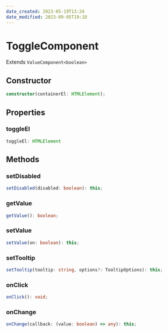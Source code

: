 ```yaml
---
date_created: 2023-05-19T13:24
date_modified: 2023-09-05T19:18
---
```

# ToggleComponent

Extends `ValueComponent<boolean>`

## Constructor

```ts
constructor(containerEl: HTMLElement);
```

## Properties

### toggleEl

```ts
toggleEl: HTMLElement
```

## Methods

### setDisabled

```ts
setDisabled(disabled: boolean): this;
```

### getValue

```ts
getValue(): boolean;
```

### setValue

```ts
setValue(on: boolean): this;
```

### setTooltip

```ts
setTooltip(tooltip: string, options?: TooltipOptions): this;
```

### onClick

```ts
onClick(): void;
```

### onChange

```ts
onChange(callback: (value: boolean) => any): this;
```
